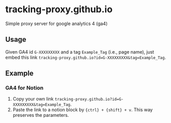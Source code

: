# tracking-proxy.github.io

Simple proxy server for google analytics 4 (ga4)

## Usage

Given GA4 id `G-XXXXXXXXX` and a tag `Example_Tag` (i.e., page name), just embed this link `tracking-proxy.github.io?id=G-XXXXXXXXX&tag=Example_Tag`.

## Example
### GA4 for Notion

1. Copy your own link `tracking-proxy.github.io?id=G-XXXXXXXXX&tag=Example_Tag`.
2. Paste the link to a notion block by `{ctrl} + {shift} + v`. This way preserves the parameters. 
